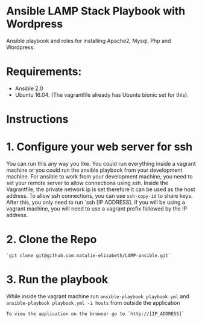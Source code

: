 # Ansible LAMP Stack Playbook with Wordpress

Ansible playbook and roles for installing Apache2, Mysql, Php and Wordpress.

# Requirements:

- Ansible 2.0
- Ubuntu 16.04. (The vagrantfile already has Ubuntu bionic set for this).

# Instructions

# 1. Configure your web server for ssh
You can run this any way you like. You could run everything inside a vagrant machine or you could run the ansible playbook from your development machine.
For ansible to work from your development machine, you need to set your remote server to allow connections using ssh. Inside the Vagrantfile, the private network ip is set
therefore it can be used as the host address.
To allow ssh connections, you can use `ssh-copy-id` to share keys. After this, you only need to run `ssh [IP ADDRESS]. If you will be using a vagrant machine, you will need
to use a vagrant prefix followed by the IP address.

# 2. Clone the Repo
```
`git clone git@github.com:natalie-elizabeth/LAMP-ansible.git`
```
# 3. Run the playbook
While inside the vagrant machine run `ansible-playbook playbook.yml` and `ansible-playbook playbook.yml -i hosts` from outside the application
```
To view the application on the browser go to `http://[IP_ADDRESS]`
```
